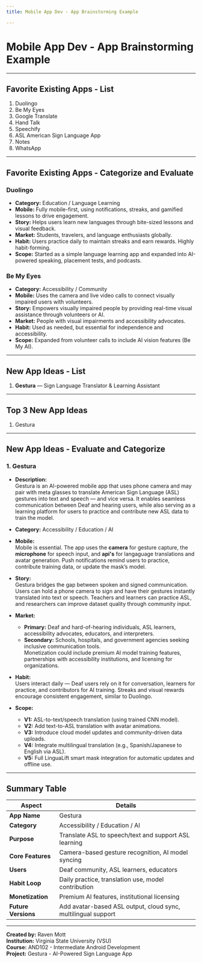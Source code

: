 ```yaml
---
title: Mobile App Dev - App Brainstorming Example

---
```


# Mobile App Dev - App Brainstorming Example

---

## Favorite Existing Apps - List
1. Duolingo  
2. Be My Eyes  
3. Google Translate  
4. Hand Talk  
5. Speechify  
6. ASL American Sign Language App  
7. Notes  
8. WhatsApp  

---

## Favorite Existing Apps - Categorize and Evaluate

### Duolingo
- **Category:** Education / Language Learning  
- **Mobile:** Fully mobile-first, using notifications, streaks, and gamified lessons to drive engagement.  
- **Story:** Helps users learn new languages through bite-sized lessons and visual feedback.  
- **Market:** Students, travelers, and language enthusiasts globally.  
- **Habit:** Users practice daily to maintain streaks and earn rewards. Highly habit-forming.  
- **Scope:** Started as a simple language learning app and expanded into AI-powered speaking, placement tests, and podcasts.

### Be My Eyes
- **Category:** Accessibility / Community  
- **Mobile:** Uses the camera and live video calls to connect visually impaired users with volunteers.  
- **Story:** Empowers visually impaired people by providing real-time visual assistance through volunteers or AI.  
- **Market:** People with visual impairments and accessibility advocates.  
- **Habit:** Used as needed, but essential for independence and accessibility.  
- **Scope:** Expanded from volunteer calls to include AI vision features (Be My AI).

---

## New App Ideas - List
1. **Gestura** — Sign Language Translator & Learning Assistant  
---

## Top 3 New App Ideas
1. Gestura  

---

## New App Ideas - Evaluate and Categorize

### 1. Gestura
- **Description:**  
  Gestura is an AI-powered mobile app that uses phone camera and may pair with meta glasses to translate American Sign Language (ASL) gestures into text and speech — and vice versa. It enables seamless communication between Deaf and hearing users, while also serving as a learning platform for users to practice and contribute new ASL data to train the model.

- **Category:** Accessibility / Education / AI  

- **Mobile:**  
  Mobile is essential. The app uses the **camera** for gesture capture, the **microphone** for speech input, and **api's** for langaguage translations and avatar generation. Push notifications remind users to practice, contribute training data, or update the mask’s model.

- **Story:**  
  Gestura bridges the gap between spoken and signed communication. Users can hold a phone camera to sign and have their gestures instantly translated into text or speech. Teachers and learners can practice ASL, and researchers can improve dataset quality through community input.

- **Market:**  
  - **Primary:** Deaf and hard-of-hearing individuals, ASL learners, accessibility advocates, educators, and interpreters.  
  - **Secondary:** Schools, hospitals, and government agencies seeking inclusive communication tools.  
  Monetization could include premium AI model training features, partnerships with accessibility institutions, and licensing for organizations.

- **Habit:**  
  Users interact daily — Deaf users rely on it for conversation, learners for practice, and contributors for AI training. Streaks and visual rewards encourage consistent engagement, similar to Duolingo.

- **Scope:**  
  - **V1:** ASL-to-text/speech translation (using trained CNN model).  
  - **V2:** Add text-to-ASL translation with avatar animations.  
  - **V3:** Introduce cloud model updates and community-driven data uploads.  
  - **V4:** Integrate multilingual translation (e.g., Spanish/Japanese to English via ASL).  
  - **V5:** Full LinguaLift smart mask integration for automatic updates and offline use.

---

## Summary Table

| **Aspect** | **Details** |
|-------------|-------------|
| **App Name** | Gestura |
| **Category** | Accessibility / Education / AI |
| **Purpose** | Translate ASL to speech/text and support ASL learning |
| **Core Features** | Camera-based gesture recognition, AI model syncing |
| **Users** | Deaf community, ASL learners, educators |
| **Habit Loop** | Daily practice, translation use, model contribution |
| **Monetization** | Premium AI features, institutional licensing |
| **Future Versions** | Add avatar-based ASL output, cloud sync, multilingual support |

---

**Created by:** Raven Mott  
**Institution:** Virginia State University (VSU)  
**Course:** AND102 - Intermediate Android Development  
**Project:** Gestura - AI-Powered Sign Language App
